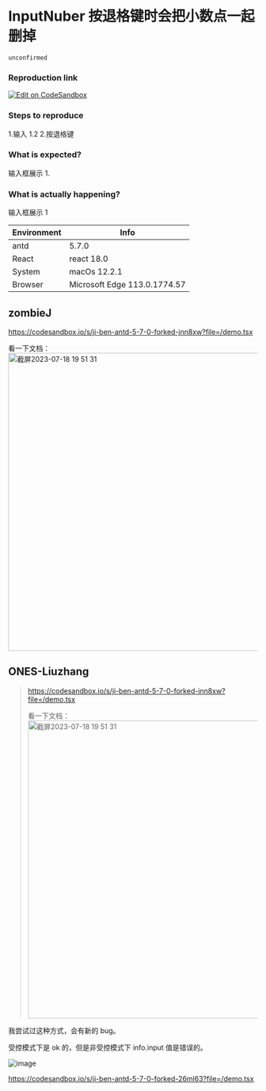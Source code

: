 # **InputNuber** 按退格键时会把小数点一起删掉

`unconfirmed`

### Reproduction link

[![Edit on CodeSandbox](https://codesandbox.io/static/img/play-codesandbox.svg)](https://codesandbox.io/s/ji-ben-antd-5-7-0-forked-vps263?file=/demo.tsx)

### Steps to reproduce

1.输入 1.2 2.按退格键

### What is expected?

输入框展示 1.

### What is actually happening?

输入框展示 1

| Environment | Info                         |
| ----------- | ---------------------------- |
| antd        | 5.7.0                        |
| React       | react 18.0                   |
| System      | macOs 12.2.1                 |
| Browser     | Microsoft Edge 113.0.1774.57 |

<!-- generated by ant-design-issue-helper. DO NOT REMOVE -->

## zombieJ

https://codesandbox.io/s/ji-ben-antd-5-7-0-forked-jnn8xw?file=/demo.tsx

看一下文档：
<img width="601" alt="截屏2023-07-18 19 51 31" src="https://github.com/ant-design/ant-design/assets/5378891/d089ae47-b963-4a54-b69f-204e433d4d6f">

## ONES-Liuzhang

> https://codesandbox.io/s/ji-ben-antd-5-7-0-forked-jnn8xw?file=/demo.tsx
>
> 看一下文档： <img alt="截屏2023-07-18 19 51 31" width="601" src="https://user-images.githubusercontent.com/5378891/254253999-d089ae47-b963-4a54-b69f-204e433d4d6f.png">

我尝试过这种方式，会有新的 bug。

受控模式下是 ok 的，但是非受控模式下 info.input 值是错误的。

![image](https://github.com/ant-design/ant-design/assets/18098458/2568d1f7-9089-4706-bce6-b674b6c9fb9c)

https://codesandbox.io/s/ji-ben-antd-5-7-0-forked-26ml63?file=/demo.tsx
